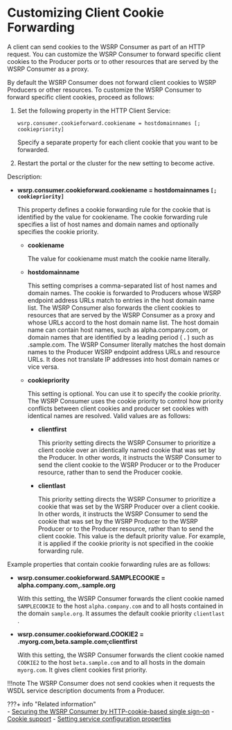 # Customizing Client Cookie Forwarding

A client can send cookies to the WSRP Consumer as part of an HTTP request. You can customize the WSRP Consumer to forward specific client cookies to the Producer ports or to other resources that are served by the WSRP Consumer as a proxy.

By default the WSRP Consumer does not forward client cookies to WSRP Producers or other resources. To customize the WSRP Consumer to forward specific client cookies, proceed as follows:

1.  Set the following property in the HTTP Client Service:

    ```
    wsrp.consumer.cookieforward.cookiename = hostdomainnames [; cookiepriority]
    ```

    Specify a separate property for each client cookie that you want to be forwarded.

2.  Restart the portal or the cluster for the new setting to become active.


Description:

-   **wsrp.consumer.cookieforward.cookiename = hostdomainnames `[; cookiepriority]`**

    This property defines a cookie forwarding rule for the cookie that is identified by the value for cookiename. The cookie forwarding rule specifies a list of host names and domain names and optionally specifies the cookie priority.

    -   **cookiename**

        The value for cookiename must match the cookie name literally.

    -   **hostdomainname**

        This setting comprises a comma-separated list of host names and domain names. The cookie is forwarded to Producers whose WSRP endpoint address URLs match to entries in the host domain name list. The WSRP Consumer also forwards the client cookies to resources that are served by the WSRP Consumer as a proxy and whose URLs accord to the host domain name list. The host domain name can contain host names, such as alpha.company.com, or domain names that are identified by a leading period \( **.** \) such as .sample.com. The WSRP Consumer literally matches the host domain names to the Producer WSRP endpoint address URLs and resource URLs. It does not translate IP addresses into host domain names or vice versa.

    -   **cookiepriority**

        This setting is optional. You can use it to specify the cookie priority. The WSRP Consumer uses the cookie priority to control how priority conflicts between client cookies and producer set cookies with identical names are resolved. Valid values are as follows:

        -   **clientfirst**

            This priority setting directs the WSRP Consumer to prioritize a client cookie over an identically named cookie that was set by the Producer. In other words, it instructs the WSRP Consumer to send the client cookie to the WSRP Producer or to the Producer resource, rather than to send the Producer cookie.

        -   **clientlast**

            This priority setting directs the WSRP Consumer to prioritize a cookie that was set by the WSRP Producer over a client cookie. In other words, it instructs the WSRP Consumer to send the cookie that was set by the WSRP Producer to the WSRP Producer or to the Producer resource, rather than to send the client cookie. This value is the default priority value. For example, it is applied if the cookie priority is not specified in the cookie forwarding rule.


Example properties that contain cookie forwarding rules are as follows:

-   **wsrp.consumer.cookieforward.SAMPLECOOKIE = alpha.company.com,.sample.org**

    With this setting, the WSRP Consumer forwards the client cookie named `SAMPLECOOKIE` to the host `alpha.company.com` and to all hosts contained in the domain `sample.org`. It assumes the default cookie priority `clientlast` .

-   **wsrp.consumer.cookieforward.COOKIE2 = .myorg.com,beta.sample.com;clientfirst**

    With this setting, the WSRP Consumer forwards the client cookie named `COOKIE2` to the host `beta.sample.com` and to all hosts in the domain `myorg.com`. It gives client cookies first priority.


!!!note
    The WSRP Consumer does not send cookies when it requests the WSDL service description documents from a Producer.


???+ info "Related information"  
    -   [Securing the WSRP Consumer by HTTP-cookie-based single sign-on](../../../wsrp/portal_wsrp_consumer/wsrp_consumer_info/cfg_security_consumer_portal/wsrpt_cons_sec_ws_http_cb_sso.md)
    -   [Cookie support](../../../wsrp/reference_for_using_wsrp_portal/wsrpc_cookie.md)
    -   [Setting service configuration properties](../../../../../deploy_dx/manage/config_portal_behavior/service_config_properties/index.md)

